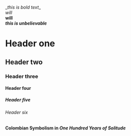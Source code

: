 \__this is bold text_\_  
*will*  
**will**  
**_this is unbelievable_**  

# Header one
## Header two
### Header three
#### Header four
##### Header five
###### Header six

#### Colombian Symbolism in _One Hundred Years of Solitude_  



